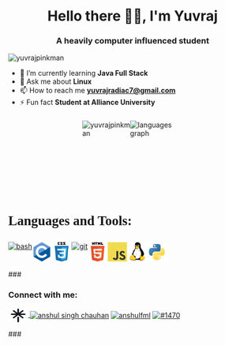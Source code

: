 ###
<h1 align="center">Hello there 👋🧔, I'm Yuvraj</h1>
<h3 align="center">A heavily computer influenced student </h3>
<p align="left"> <img src="![](https://komarev.com/ghpvc/?username=yuvrajpinkman&color=brightgreen&style=for-the-badge&label=AM+I+POPULAR+?)" alt="yuvrajpinkman" /> </p>

- 🌱 I’m currently learning **Java Full Stack**
- 💬 Ask me about **Linux**
- 📫 How to reach me **yuvrajradiac7@gmail.com**
- ⚡ Fun fact **Student at Alliance University**
###

<div style="display: flex;justify-content: space-between;">
    <img style="padding-left: 150px;" src="https://github-readme-streak-stats.herokuapp.com/?user=yuvrajpinkman&theme=dracula" height="150" alt="yuvrajpinkman">
  <img style="padding-right: 150px;" src="https://github-readme-stats.vercel.app/api/top-langs?username=yuvrajpinkman&locale=en&hide_title=false&layout=compact&card_width=320&langs_count=5&theme=dracula&hide_border=false" height="150" alt="languages graph">
</div>

###
<div>
    <h3 style="font-family:'Times New Roman' ;font-size: 27px;">Languages and Tools:</h3>
    <p style="display: flex;">
        <a href="https://www.gnu.org/software/bash/" target="_blank" rel="noreferrer"> <img src="https://www.vectorlogo.zone/logos/gnu_bash/gnu_bash-icon.svg" alt="bash" width="40" height="40"/> </a> 
        <a href="https://www.cprogramming.com/" target="_blank" rel="noreferrer"> <img src="https://raw.githubusercontent.com/devicons/devicon/master/icons/c/c-original.svg" alt="c" width="40" height="40"/> </a> 
        <a href="https://www.w3schools.com/css/" target="_blank" rel="noreferrer"> <img src="https://raw.githubusercontent.com/devicons/devicon/master/icons/css3/css3-original-wordmark.svg" alt="css3" width="40" height="40"/> </a> 
        <a href="https://git-scm.com/" target="_blank" rel="noreferrer"> <img src="https://www.vectorlogo.zone/logos/git-scm/git-scm-icon.svg" alt="git" width="40" height="40"/> </a>
        <a href="https://www.w3.org/html/" target="_blank" rel="noreferrer"> <img src="https://raw.githubusercontent.com/devicons/devicon/master/icons/html5/html5-original-wordmark.svg" alt="html5" width="40" height="40"/> </a> 
        <a href="https://developer.mozilla.org/en-US/docs/Web/JavaScript" target="_blank" rel="noreferrer"> <img src="https://raw.githubusercontent.com/devicons/devicon/master/icons/javascript/javascript-original.svg" alt="javascript" width="40" height="40"/> </a> 
        <a href="https://www.linux.org/" target="_blank" rel="noreferrer"> <img src="https://raw.githubusercontent.com/devicons/devicon/master/icons/linux/linux-original.svg" alt="linux" width="40" height="40"/> </a> 
        <a href="https://www.python.org" target="_blank" rel="noreferrer"> <img src="https://raw.githubusercontent.com/devicons/devicon/master/icons/python/python-original.svg" alt="python" width="40" height="40"/> </a>
    </p>
</div>
###
<div align="left">
    <h3 align="left">Connect with me:</h3>
    <p align="left">
    <a href = "https://linktr.ee/yuvrajpinkman", target = "blank"><img align="center" src="https://raw.githubusercontent.com/yuvrajpinkman/yuvrajpinkman/refs/heads/main/svg/linktree.svg" alt="yuvraj singh" height="30" width="40"/>
    </a>
    <a href="https://linkedin.com/in/yuvrajsingh523" target="blank"><img align="center" src="https://raw.githubusercontent.com/rahuldkjain/github-profile-readme-generator/master/src/images/icons/Social/linked-in-alt.svg" alt="anshul singh chauhan" height="30" width="40" /></a>
    <a href="https://instagram.com/anshulfml" target="blank"><img align="center" src="https://raw.githubusercontent.com/rahuldkjain/github-profile-readme-generator/master/src/images/icons/Social/instagram.svg" alt="anshulfml" height="30" width="40" /></a>
    <a href="https://discord.gg/#1470" target="blank"><img align="center" src="https://raw.githubusercontent.com/rahuldkjain/github-profile-readme-generator/master/src/images/icons/Social/discord.svg" alt="#1470" height="30" width="40" /></a>
    </p>
</div>
###
